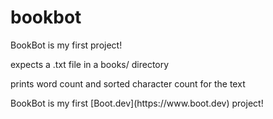 # bookbot
BookBot is my first project!

expects a .txt file in a books/ directory

prints word count and sorted character count for the text

<testing>
BookBot is my first [Boot.dev](https://www.boot.dev) project!
